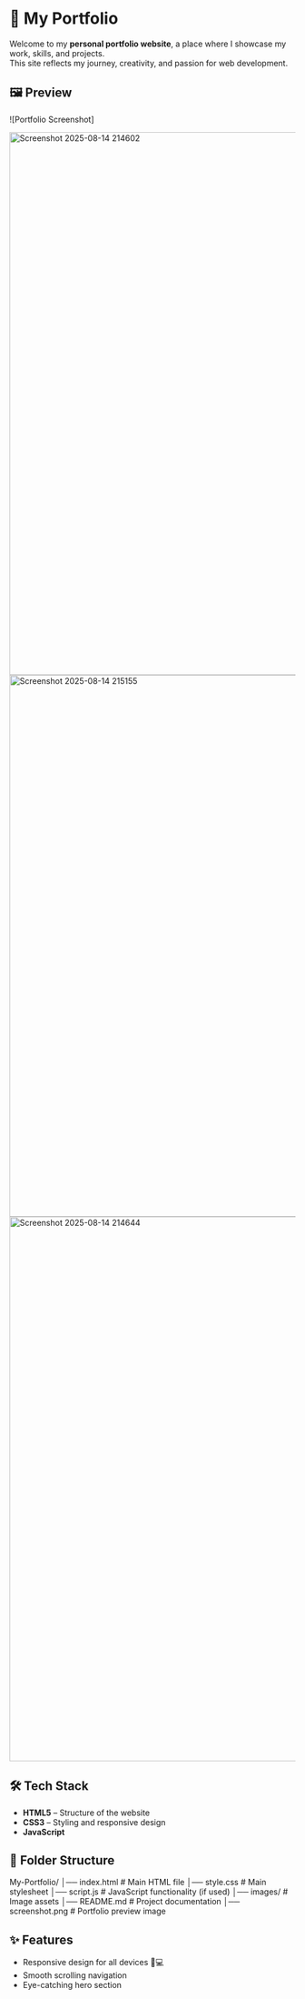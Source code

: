 # 🌟 My Portfolio

Welcome to my **personal portfolio website**, a place where I showcase my work, skills, and projects.  
This site reflects my journey, creativity, and passion for web development.
## 🖼️ Preview
![Portfolio Screenshot]

<img width="1919" height="955" alt="Screenshot 2025-08-14 214602" src="https://github.com/user-attachments/assets/9dcf3348-4bbd-4010-a7d1-4ef365a1c101" />


<img width="1917" height="953" alt="Screenshot 2025-08-14 215155" src="https://github.com/user-attachments/assets/7fcc76c0-31b8-46bc-8acd-11c3cb24c73c" />


<img width="1919" height="958" alt="Screenshot 2025-08-14 214644" src="https://github.com/user-attachments/assets/eb92b3f6-7fa3-473a-b209-e9782d74fe8d" />


## 🛠️ Tech Stack
- **HTML5** – Structure of the website  
- **CSS3** – Styling and responsive design  
- **JavaScript**

 ## 📂 Folder Structure
My-Portfolio/
│── index.html # Main HTML file
│── style.css # Main stylesheet
│── script.js # JavaScript functionality (if used)
│── images/ # Image assets
│── README.md # Project documentation
│── screenshot.png # Portfolio preview image

## ✨ Features
- Responsive design for all devices 📱💻  
- Smooth scrolling navigation  
- Eye-catching hero section 
